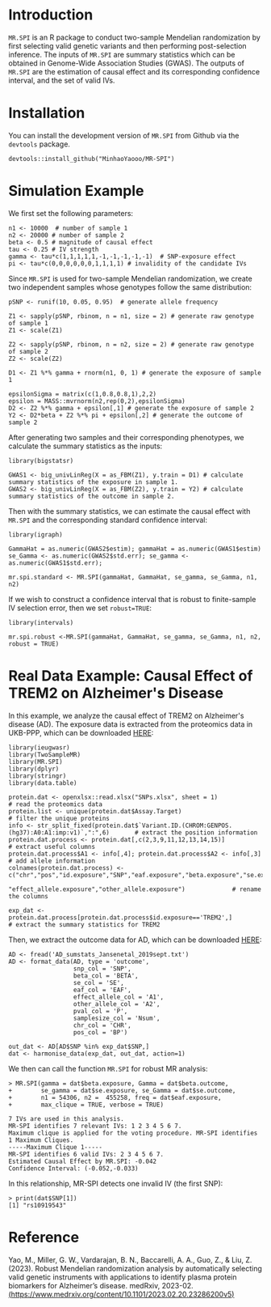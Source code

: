# Introduction

`MR.SPI` is an R package to conduct two-sample Mendelian randomization by first selecting valid genetic variants and then performing post-selection inference. The inputs of `MR.SPI` are summary statistics which can be obtained in Genome-Wide Association Studies (GWAS). The outputs of `MR.SPI` are the estimation of causal effect and its corresponding confidence interval, and the set of valid IVs.

# Installation
You can install the development version of `MR.SPI` from Github via the `devtools` package.
```
devtools::install_github("MinhaoYaooo/MR-SPI")
```

# Simulation Example

We first set the following parameters:

```
n1 <- 10000  # number of sample 1
n2 <- 20000 # number of sample 2
beta <- 0.5 # magnitude of causal effect
tau <- 0.25 # IV strength
gamma <- tau*c(1,1,1,1,1,-1,-1,-1,-1,-1)  # SNP-exposure effect
pi <- tau*c(0,0,0,0,0,0,1,1,1,1) # invalidity of the candidate IVs
```

Since `MR.SPI` is used for two-sample Mendelian randomization, we create two independent samples whose genotypes follow the same distribution:

```
pSNP <- runif(10, 0.05, 0.95)  # generate allele frequency

Z1 <- sapply(pSNP, rbinom, n = n1, size = 2) # generate raw genotype of sample 1
Z1 <- scale(Z1)

Z2 <- sapply(pSNP, rbinom, n = n2, size = 2) # generate raw genotype of sample 2
Z2 <- scale(Z2)

D1 <- Z1 %*% gamma + rnorm(n1, 0, 1) # generate the exposure of sample 1

epsilonSigma = matrix(c(1,0.8,0.8,1),2,2)
epsilon = MASS::mvrnorm(n2,rep(0,2),epsilonSigma)
D2 <- Z2 %*% gamma + epsilon[,1] # generate the exposure of sample 2
Y2 <- D2*beta + Z2 %*% pi + epsilon[,2] # generate the outcome of sample 2
```

After generating two samples and their corresponding phenotypes, we calculate the summary statistics as the inputs:

```
library(bigstatsr)

GWAS1 <- big_univLinReg(X = as_FBM(Z1), y.train = D1) # calculate summary statistics of the exposure in sample 1.
GWAS2 <- big_univLinReg(X = as_FBM(Z2), y.train = Y2) # calculate summary statistics of the outcome in sample 2.
```

Then with the summary statistics, we can estimate the causal effect with `MR.SPI` and the corresponding standard confidence interval:

```
library(igraph)

GammaHat = as.numeric(GWAS2$estim); gammaHat = as.numeric(GWAS1$estim) 
se_Gamma <- as.numeric(GWAS2$std.err); se_gamma <- as.numeric(GWAS1$std.err);

mr.spi.standard <- MR.SPI(gammaHat, GammaHat, se_gamma, se_Gamma, n1, n2)
```

If we wish to construct a confidence interval that is robust to finite-sample IV selection error, then we set `robust=TRUE`:

```
library(intervals)

mr.spi.robust <-MR.SPI(gammaHat, GammaHat, se_gamma, se_Gamma, n1, n2, robust = TRUE)
```

# Real Data Example: Causal Effect of TREM2 on Alzheimer's Disease

In this example, we analyze the causal effect of TREM2 on Alzheimer's disease (AD). The exposure data is extracted from the proteomics data in UKB-PPP, which can be downloaded [HERE](https://www.biorxiv.org/content/10.1101/2022.06.17.496443v1.supplementary-material):

```
library(ieugwasr)
library(TwoSampleMR)
library(MR.SPI)
library(dplyr)
library(stringr)
library(data.table)

protein.dat <- openxlsx::read.xlsx("SNPs.xlsx", sheet = 1)                                       # read the proteomics data
protein.list <- unique(protein.dat$Assay.Target)                                                 # filter the unique proteins
info <- str_split_fixed(protein.dat$`Variant.ID.(CHROM:GENPOS.(hg37):A0:A1:imp:v1)`,":",6)       # extract the position information
protein.dat.process <- protein.dat[,c(2,3,9,11,12,13,14,15)]                                     # extract useful columns
protein.dat.process$A1 <- info[,4]; protein.dat.process$A2 <- info[,3]                           # add allele information
colnames(protein.dat.process) <- c("chr","pos","id.exposure","SNP","eaf.exposure","beta.exposure","se.exposure","pval.exposure",
                                   "effect_allele.exposure","other_allele.exposure")             # rename the columns

exp_dat <- protein.dat.process[protein.dat.process$id.exposure=='TREM2',]                        # extract the summary statistics for TREM2
```
Then, we extract the outcome data for AD, which can be downloaded [HERE](https://ctg.cncr.nl/software/summary_statistics):
```
AD <- fread('AD_sumstats_Jansenetal_2019sept.txt')
AD <- format_data(AD, type = 'outcome', 
                  snp_col = 'SNP',
                  beta_col = 'BETA',
                  se_col = 'SE',
                  eaf_col = 'EAF',
                  effect_allele_col = 'A1',
                  other_allele_col = 'A2',
                  pval_col = 'P',
                  samplesize_col = 'Nsum', 
                  chr_col = 'CHR',
                  pos_col = 'BP')

out_dat <- AD[AD$SNP %in% exp_dat$SNP,]
dat <- harmonise_data(exp_dat, out_dat, action=1)
```
We then can call the function `MR.SPI` for robust MR analysis:
```
> MR.SPI(gamma = dat$beta.exposure, Gamma = dat$beta.outcome, 
+        se_gamma = dat$se.exposure, se_Gamma = dat$se.outcome,
+        n1 = 54306, n2 =  455258, freq = dat$eaf.exposure, 
+        max_clique = TRUE, verbose = TRUE)

7 IVs are used in this analysis.
MR-SPI identifies 7 relevant IVs: 1 2 3 4 5 6 7.
Maximum clique is applied for the voting procedure. MR-SPI identifies 1 Maximum Cliques.
-----Maximum Clique 1-----
MR-SPI identifies 6 valid IVs: 2 3 4 5 6 7.
Estimated Causal Effect by MR.SPI: -0.042
Confidence Interval: (-0.052,-0.033)
```
In this relationship, MR-SPI detects one invalid IV (the first SNP):
```
> print(dat$SNP[1])
[1] "rs10919543"
```

# Reference
Yao, M., Miller, G. W., Vardarajan, B. N., Baccarelli, A. A., Guo, Z., & Liu, Z. (2023). Robust Mendelian randomization analysis by automatically selecting valid genetic instruments with applications to identify plasma protein biomarkers for Alzheimer’s disease. medRxiv, 2023-02. [(https://www.medrxiv.org/content/10.1101/2023.02.20.23286200v5)](https://www.medrxiv.org/content/10.1101/2023.02.20.23286200v5)

